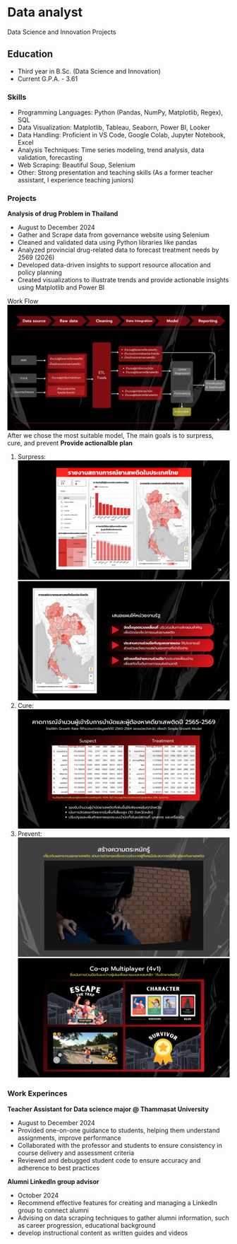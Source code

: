 # Data analyst
Data Science and Innovation Projects

## Education
- Third year in B.Sc. (Data Science and Innovation)
- Current G.P.A. - 3.61 

### Skills
- Programming Languages: Python (Pandas, NumPy, Matplotlib, Regex), SQL
- Data Visualization: Matplotlib, Tableau, Seaborn, Power BI, Looker
- Data Handling: Proficient in VS Code, Google Colab, Jupyter Notebook, Excel
- Analysis Techniques: Time series modeling, trend analysis, data validation, forecasting
- Web Scraping: Beautiful Soup, Selenium
- Other: Strong presentation and teaching skills (As a former teacher assistant, I experience teaching juniors)

### Projects
**Analysis of drug Problem in Thailand**
- August to December 2024
- Gather and Scrape data from governance website using Selenium
- Cleaned and validated data using Python libraries like pandas
- Analyzed provincial drug-related data to forecast treatment needs by 2569 (2026)
- Developed data-driven insights to support resource allocation and policy planning
- Created visualizations to illustrate trends and provide actionable insights using Matplotlib and Power BI

Work Flow
![EEG Band Discovery](/assets/9.png)
After we chose the most suitable model, The main goals is to surpress, cure, and prevent
**Provide actionalble plan**
1. Surpress:
   ![EEG Band Discovery](/assets/19.png)
   ![EEG Band Discovery](/assets/20.png)
3. Cure:
   ![EEG Band Discovery](/assets/22.png)
4. Prevent:
   ![EEG Band Discovery](/assets/25.png)
   ![EEG Band Discovery](/assets/26.png)
  
### Work Experinces
**Teacher Assistant for Data science major @ Thammasat University**
- August to December 2024
- Provided one-on-one guidance to students, helping them understand assignments, improve performance
- Collaborated with the professor and students to ensure consistency in course delivery and assessment criteria
- Reviewed and debugged student code to ensure accuracy and adherence to best practices

**Alumni LinkedIn group advisor**
- October 2024
- Recommend effective features for creating and managing a LinkedIn group to connect alumni
- Advising on data scraping techniques to gather alumni information, such as career progression, educational background
- develop instructional content as written guides and videos

